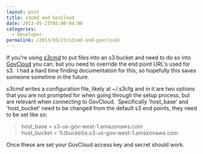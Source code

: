```yaml
---
layout: post
title: s3cmd and GovCloud
date: 2013-05-23T05:00-04:00
categories:
  - Developer
permalink: /2013/05/23/s3cmd-and-govcloud/
---
```

If you're using [_s3cmd_](http://s3tools.org/) to put files into an s3 bucket and need to do so into [GovCloud](http://aws.amazon.com/govcloud-us/) you can, but you need to override the end point URL's used for s3.  I had a hard time finding documentation for this, so hopefully this saves someone sometime in the future.

_s3cmd_ writes a configuration file, likely at ~/.s3cfg and in it are two options that you are not prompted for when going through the setup process, but are relevant when connecting to GovCloud.  Specifically 'host\_base' and 'host\_bucket' need to be changed from the default s3 end points, they need to be set like so:

> host\_base = s3-us-gov-west-1.amazonaws.com  
> host\_bucket = %(bucket)s.s3-us-gov-west-1.amazonaws.com

Once these are set your GovCloud access key and secret should work.

